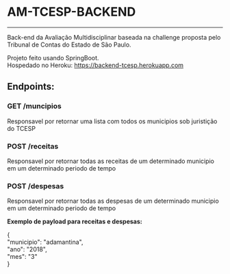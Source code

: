 # AM-TCESP-BACKEND

-------

Back-end da Avaliação Multidisciplinar baseada na challenge proposta pelo Tribunal de Contas do Estado de São Paulo.

Projeto feito usando SpringBoot.  
Hospedado no Heroku: https://backend-tcesp.herokuapp.com

## Endpoints:

### GET /muncipios
Responsavel por retornar uma lista com todos os municipios sob juristição do TCESP

### POST /receitas
Responsavel por retornar todas as receitas de um determinado municipio em um determinado periodo de tempo

### POST /despesas
Responsavel por retornar todas as despesas de um determinado municipio em um determinado periodo de tempo

**Exemplo de payload para receitas e despesas:**

{  
    "municipio": "adamantina",  
    "ano": "2018",  
    "mes": "3"  
}
 
